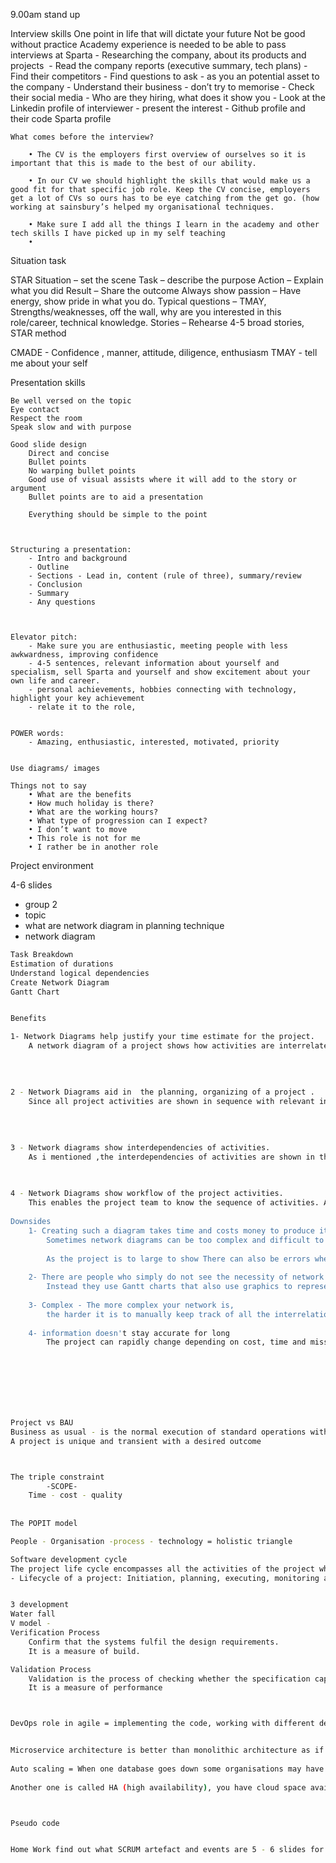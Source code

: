 9.00am stand up 


Interview skills
	One point in life that will dictate your future 
	Not be good without practice
	Academy experience is needed to be able to pass interviews at Sparta 
	- Researching the company, about its products and projects 
	- Read the company reports (executive summary, tech plans)
	- Find their competitors
	- Find questions to ask - as you an potential asset to the company
	- Understand their business - don’t try to memorise
	- Check their social media
	- Who are they hiring, what does it show you
	- Look at the Linkedin profile of interviewer - present the interest
	- Github profile and their code
	Sparta profile 
	
	What comes before the interview?
	  
		• The CV is the employers first overview of ourselves so it is important that this is made to the best of our ability.
	  
		• In our CV we should highlight the skills that would make us a good fit for that specific job role. Keep the CV concise, employers get a lot of CVs so ours has to be eye catching from the get go. (how working at sainsbury’s helped my organisational techniques.
	  
		• Make sure I add all the things I learn in the academy and other tech skills I have picked up in my self teaching
		•  
	




Situation task 



STAR
Situation – set the scene
Task – describe the purpose
Action – Explain what you did
Result – Share the outcome
Always show passion – Have energy, show pride in what you do.
Typical questions – TMAY, Strengths/weaknesses, off the wall, why are you interested in this role/career, technical knowledge.
Stories – Rehearse 4-5 broad stories, STAR method

CMADE - Confidence , manner,  attitude, diligence, enthusiasm 
TMAY - tell me about your self 



Presentation skills
	
	Be well versed on the topic
	Eye contact
	Respect the room 
	Speak slow and with purpose 
	
	Good slide design 
		Direct and concise
		Bullet points
		No warping bullet points
		Good use of visual assists where it will add to the story or argument 
		Bullet points are to aid a presentation 
	
		Everything should be simple to the point 
		
		
	
	Structuring a presentation:
		- Intro and background
		- Outline
		- Sections - Lead in, content (rule of three), summary/review
		- Conclusion
		- Summary
		- Any questions
		
	
	
	Elevator pitch: 
		- Make sure you are enthusiastic, meeting people with less awkwardness, improving confidence 
		- 4-5 sentences, relevant information about yourself and specialism, sell Sparta and yourself and show excitement about your own life and career. 
		- personal achievements, hobbies connecting with technology, highlight your key achievement 
		- relate it to the role,
	​
	
	POWER words: 
		- Amazing, enthusiastic, interested, motivated, priority
	
	
	Use diagrams/ images
	
	Things not to say
		• What are the benefits 
		• How much holiday is there? 
		• What are the working hours? 
		• What type of progression can I expect? 
		• I don’t want to move 
		• This role is not for me 
		• I rather be in another role
	

Project environment




4-6 slides 
- group 2
- topic
- what are network diagram in planning technique 
- network diagram 
```bash
Task Breakdown
Estimation of durations
Understand logical dependencies
Create Network Diagram
Gantt Chart


Benefits

1- Network Diagrams help justify your time estimate for the project. 
	A network diagram of a project shows how activities are interrelated with each other,  from the beginning of the project till the end, this allows you to calculate an estimate for the project duration. 
	
	
	

2 - Network Diagrams aid in  the planning, organizing of a project . 
	Since all project activities are shown in sequence with relevant interrelationships shown , the network diagram of a project will help the project manager and team during planning and organizing phase of the project.
	
	
	
	
3 - Network diagrams show interdependencies of activities. 
	As i mentioned ,the interdependencies of activities are shown in the network diagram, it will be easier to see which activity can start after which one, which activity depends on each other.
	
	

4 - Network Diagrams show workflow of the project activities. 
	This enables the project team to know the sequence of activities. At a certain point in the project, it will be easier to see in the network diagram what has been accomplished and what hasn't 
	
Downsides 
	1- Creating such a diagram takes time and costs money to produce it. 
		Sometimes network diagrams can be too complex and difficult to discern visually.  Especially if there are many part to the project
		
		As the project is to large to show There can also be errors when making it or other factors that can influence.
	
	2- There are people who simply do not see the necessity of network diagrams. 
		Instead they use Gantt charts that also use graphics to represent the project timeline with tasks, duration, and dependencies. 
	
	3- Complex - The more complex your network is, 
		the harder it is to manually keep track of all the interrelationships and these needs to be manually added to the diagram
	
	4- information doesn't stay accurate for long 
		The project can rapidly change depending on cost, time and missed deadlines , information placed onto the diagram can be out dated quickly 
		
		






Project vs BAU
Business as usual - is the normal execution of standard operations within an organisation eg - 9-5
A project is unique and transient with a desired outcome 



The triple constraint
		-SCOPE-
	Time - cost - quality 
	
	
The POPIT model 

People - Organisation -process - technology = holistic triangle 

Software development cycle
The project life cycle encompasses all the activities of the project while the systems development life cycle focuses on realising the product requirements 
- Lifecycle of a project: Initiation, planning, executing, monitoring and controlling, closing


3 development 
Water fall
V model - 
Verification Process
	Confirm that the systems fulfil the design requirements.
	It is a measure of build.

Validation Process
	Validation is the process of checking whether the specification captures the customer’s needs
	It is a measure of performance



DevOps role in agile = implementing the code, working with different departments 


Microservice architecture is better than monolithic architecture as if something goes down you can focus only on that part
  
Auto scaling = When one database goes down some organisations may have backup databases to keep the company running.
  
Another one is called HA (high availability), you have cloud space available in different areas in the world.



Pseudo code


Home Work find out what SCRUM artefact and events are 5 - 6 slides for presentation 
